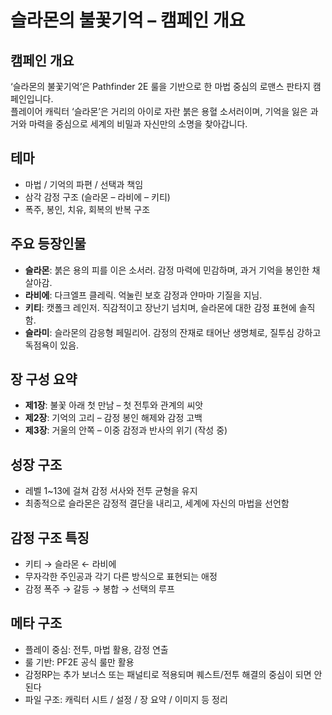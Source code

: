 # 슬라몬의 불꽃기억 – 캠페인 개요

## 캠페인 개요
‘슬라몬의 불꽃기억’은 Pathfinder 2E 룰을 기반으로 한 마법 중심의 로맨스 판타지 캠페인입니다.  
플레이어 캐릭터 ‘슬라몬’은 거리의 아이로 자란 붉은 용혈 소서러이며, 기억을 잃은 과거와 마력을 중심으로 세계의 비밀과 자신만의 소명을 찾아갑니다.

## 테마
- 마법 / 기억의 파편 / 선택과 책임
- 삼각 감정 구조 (슬라몬 – 라비에 – 키티)
- 폭주, 봉인, 치유, 회복의 반복 구조

## 주요 등장인물
- **슬라몬**: 붉은 용의 피를 이은 소서러. 감정 마력에 민감하며, 과거 기억을 봉인한 채 살아감.
- **라비에**: 다크엘프 클레릭. 억눌린 보호 감정과 얀마마 기질을 지님.
- **키티**: 캣폴크 레인저. 직감적이고 장난기 넘치며, 슬라몬에 대한 감정 표현에 솔직함.
- **슬라미**: 슬라몬의 감응형 페밀리어. 감정의 잔재로 태어난 생명체로, 질투심 강하고 독점욕이 있음.

## 장 구성 요약
- **제1장**: 불꽃 아래 첫 만남 – 첫 전투와 관계의 씨앗
- **제2장**: 기억의 고리 – 감정 봉인 해제와 감정 고백
- **제3장**: 거울의 안쪽 – 이중 감정과 반사의 위기 (작성 중)

## 성장 구조
- 레벨 1~13에 걸쳐 감정 서사와 전투 균형을 유지
- 최종적으로 슬라몬은 감정적 결단을 내리고, 세계에 자신의 마법을 선언함

## 감정 구조 특징
- 키티 → 슬라몬 ← 라비에
- 무자각한 주인공과 각기 다른 방식으로 표현되는 애정
- 감정 폭주 → 갈등 → 봉합 → 선택의 루프

## 메타 구조
- 플레이 중심: 전투, 마법 활용, 감정 연출
- 룰 기반: PF2E 공식 룰만 활용
- 감정RP는 추가 보너스 또는 패널티로 적용되며 퀘스트/전투 해결의 중심이 되면 안된다
- 파일 구조: 캐릭터 시트 / 설정 / 장 요약 / 이미지 등 정리
